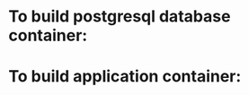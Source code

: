 
# To build postgresql database container:
<!-- $ cd database/
# Create the docker image
$ docker build .
# Run the docker image and connect to it
$ docker run -it <image_id> bash
# Enter to the database
psql postgres://username:secret@localhost:5432/database -->

# To build application container:
<!--
# Run this in the parent directory
$ docker build -t <container-name> -f app/Dockerfile .
$ docker run -d -p 5001:5000 <container-name>
# Check in browser port 5001 or the port it's mapped to -->